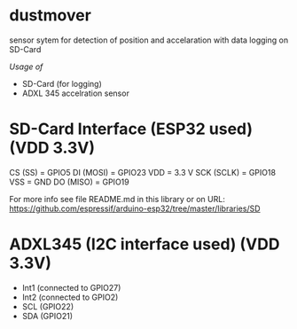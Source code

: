 # dustmover
sensor sytem for detection of position and accelaration with data logging on SD-Card

*Usage of*
- SD-Card (for logging)
- ADXL 345 accelration sensor 

# SD-Card Interface (ESP32 used) (VDD 3.3V)

CS (SS) = GPIO5
DI (MOSI) = GPIO23
VDD = 3.3 V
SCK (SCLK) = GPIO18
VSS = GND
DO (MISO) = GPIO19
 
For more info see file README.md in this library or on URL:
https://github.com/espressif/arduino-esp32/tree/master/libraries/SD

# ADXL345 (I2C interface used) (VDD 3.3V)
- Int1 (connected to GPIO27)
- Int2 (connected to GPIO2)
- SCL (GPIO22)
- SDA (GPIO21)

